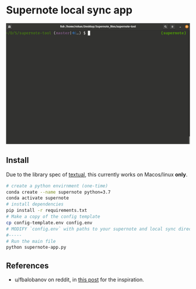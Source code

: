 # Supernote local sync app

<p align="center">
    <img src="./assets/demo.gif"  />
</p>

## Install

Due to the library spec of [textual](https://github.com/willmcgugan/textual), this currently works on Macos/linux **only**.

```bash
# create a python envirnment (one-time)
conda create --name supernote python=3.7
conda activate supernote
# install dependencies
pip install -r requirements.txt
# Make a copy of the config template
cp config-template.env config.env
# MODIFY `config.env` with paths to your supernote and local sync directory!!
#-----
# Run the main file
python supernote-app.py
```

## References

- u/fbalobanov on reddit, in [this post](https://www.reddit.com/r/Supernote/comments/qrxngb/python_script_for_desktop_note_files_viewer/) for the inspiration.

